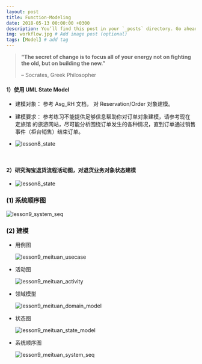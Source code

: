 ```yaml
---
layout: post
title: Function-Modeling
date: 2018-05-13 00:00:00 +0300
description: You’ll find this post in your `_posts` directory. Go ahead and edit it and re-build the site to see your changes. # Add post description (optional)
img: workflow.jpg # Add image post (optional)
tags: [Model] # add tag
---
```


> 
>
> **“The secret of change is to focus all of your energy not on fighting the old, but on building the new.”**
>
> – Socrates, Greek Philosopher
>
> 



#### 1）使用 UML State Model

- 建模对象： 参考 Asg_RH 文档， 对 Reservation/Order 对象建模。

- 建模要求： 参考练习不能提供足够信息帮助你对订单对象建模，请参考现在 定旅馆 的旅游网站，尽可能分析围绕订单发生的各种情况，直到订单通过销售事件（柜台销售）结束订单。

- ![lesson8_state]({{site.baseurl}}/assets/img/lesson8_state_model.png)

  ​


#### 2）研究淘宝退货流程活动图，对退货业务对象状态建模

- ![lesson8_state]({{site.baseurl}}/assets/img/lesson8_state_model_taobao.png)




### (1) 系统顺序图

![lesson9_system_seq]({{site.baseurl}}/assets/img/lesson9_system_seq.png)

### (2) 建模

- 用例图

  ![lesson9_meituan_usecase]({{site.baseurl}}/assets/img/lesson9_meituan_usecase.png)


- 活动图

  ![lesson9_meituan_activity]({{site.baseurl}}/assets/img/lesson9_meituan_activity.png)

- 领域模型

  ![lesson9_meituan_domain_model]({{site.baseurl}}/assets/img/lesson9_meituan_domain_model.png)

- 状态图

  ![lesson9_meituan_state_model]({{site.baseurl}}/assets/img/lesson9_meituan_state_model.png)

- 系统顺序图

  ![lesson9_meituan_system_seq]({{site.baseurl}}/assets/img/lesson9_meituan_system_seq.png)

